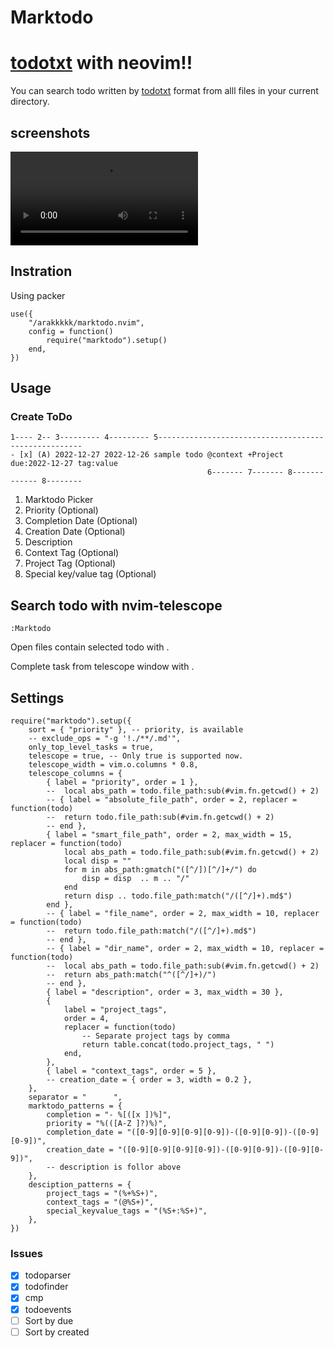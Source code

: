 # Marktodo
# [todotxt](https://ericasadun.com/2019/11/13/lightweight-to-do-list-formatting/) with neovim!!
You can search todo written by [todotxt](https://ericasadun.com/2019/11/13/lightweight-to-do-list-formatting/) format from alll files in your current directory.

## screenshots
![doc](doc/doc.mov)

## Instration
Using packer
```
use({
	"/arakkkkk/marktodo.nvim",
	config = function()
		require("marktodo").setup()
	end,
})
```

## Usage

### Create ToDo
```
1---- 2-- 3--------- 4--------- 5-----------------------------------------------------
- [x] (A) 2022-12-27 2022-12-26 sample todo @context +Project due:2022-12-27 tag:value
                                            6------- 7------- 8------------- 8--------
```
1. Marktodo Picker
2. Priority (Optional)
3. Completion Date (Optional)
4. Creation Date (Optional)
5. Description
6. Context Tag (Optional)
7. Project Tag (Optional)
8. Special key/value tag (Optional)

## Search todo with nvim-telescope
```
:Marktodo
```

Open files contain selected todo with <CR>.

Complete task from telescope window with <C-d>.

## Settings

```
require("marktodo").setup({
	sort = { "priority" }, -- priority, is available
	-- exclude_ops = "-g '!./**/.md'",
	only_top_level_tasks = true,
	telescope = true, -- Only true is supported now.
	telescope_width = vim.o.columns * 0.8,
	telescope_columns = {
		{ label = "priority", order = 1 },
		-- 	local abs_path = todo.file_path:sub(#vim.fn.getcwd() + 2)
		-- { label = "absolute_file_path", order = 2, replacer = function(todo)
		-- 	return todo.file_path:sub(#vim.fn.getcwd() + 2)
		-- end },
		{ label = "smart_file_path", order = 2, max_width = 15, replacer = function(todo)
			local abs_path = todo.file_path:sub(#vim.fn.getcwd() + 2)
			local disp = ""
			for m in abs_path:gmatch("([^/])[^/]+/") do
				disp = disp  .. m .. "/"
			end
			return disp .. todo.file_path:match("/([^/]+).md$")
		end },
		-- { label = "file_name", order = 2, max_width = 10, replacer = function(todo)
		-- 	return todo.file_path:match("/([^/]+).md$")
		-- end },
		-- { label = "dir_name", order = 2, max_width = 10, replacer = function(todo)
		-- 	local abs_path = todo.file_path:sub(#vim.fn.getcwd() + 2)
		-- 	return abs_path:match("^([^/]+)/")
		-- end },
		{ label = "description", order = 3, max_width = 30 },
		{
			label = "project_tags",
			order = 4,
			replacer = function(todo)
				-- Separate project tags by comma
				return table.concat(todo.project_tags, " ")
			end,
		},
		{ label = "context_tags", order = 5 },
		-- creation_date = { order = 3, width = 0.2 },
	},
	separator = "      ",
	marktodo_patterns = {
		completion = "- %[([x ])%]",
		priority = "%(([A-Z ]?)%)",
		completion_date = "([0-9][0-9][0-9][0-9])-([0-9][0-9])-([0-9][0-9])",
		creation_date = "([0-9][0-9][0-9][0-9])-([0-9][0-9])-([0-9][0-9])",
		-- description is follor above
	},
	desciption_patterns = {
		project_tags = "(%+%S+)",
		context_tags = "(@%S+)",
		special_keyvalue_tags = "(%S+:%S+)",
	},
})
```
### Issues
- [x] todoparser
- [x] todofinder
- [x] cmp
- [X] todoevents
- [ ] Sort by due
- [ ] Sort by created
